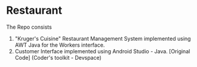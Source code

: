 # Restaurant

The Repo consists 
1) "Kruger's Cuisine" Restaurant Management System implemented using AWT Java for the Workers interface.
2) Customer Interface implemented using Android Studio - Java.
[Original Code]
(Coder's toolkit - Devspace)

